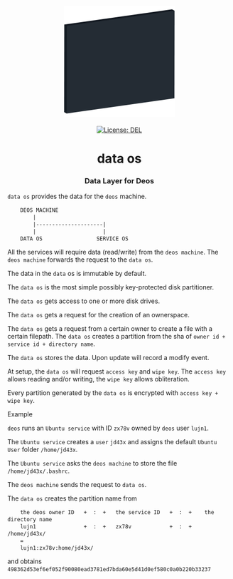 <p align="center">
    <a target="_blank" href="https://deos.plurid.com">
        <img src="https://raw.githubusercontent.com/plurid/deos/master/about/identity/deos-logo.png" height="250px">
    </a>
    <br />
    <br />
    <a target="_blank" href="https://github.com/plurid/deos/blob/master/LICENSE">
        <img src="https://img.shields.io/badge/license-DEL-blue.svg?colorB=1380C3&style=for-the-badge" alt="License: DEL">
    </a>
</p>



<h1 align="center">
    data os
</h1>


<h3 align="center">
    Data Layer for Deos
</h3>



`data os` provides the data for the `deos` machine.

```
    DEOS MACHINE
        |
        |---------------------|
        |                     |
    DATA OS                 SERVICE OS
```

All the services will require data (read/write) from the `deos machine`. The `deos machine` forwards the request to the `data os`.

The data in the `data` os is immutable by default.

The `data os` is the most simple possibly key-protected disk partitioner.

The `data os` gets access to one or more disk drives.

The `data os` gets a request for the creation of an ownerspace.

The `data os` gets a request from a certain owner to create a file with a certain filepath. The `data os` creates a partition from the sha of `owner id + service id + directory name`.

The `data os` stores the data. Upon update will record a modify event.

At setup, the `data os` will request `access key` and `wipe key`. The `access key` allows reading and/or writing, the `wipe key` allows obliteration.

Every partition generated by the `data os` is encrypted with `access key + wipe key`.


Example

`deos` runs an `Ubuntu service` with ID `zx78v` owned by `deos` user `lujn1`.

The `Ubuntu service` creates a `user` `jd43x` and assigns the default `Ubuntu User` folder `/home/jd43x`.

The `Ubuntu service` asks the `deos machine` to store the file `/home/jd43x/.bashrc`.

The `deos machine` sends the request to `data os`.

The `data os` creates the partition name from

```
    the deos owner ID   +  :  +   the service ID   +  :  +    the directory name
    lujn1               +  :  +   zx78v            +  :  +    /home/jd43x/
    =
    lujn1:zx78v:home/jd43x/
```

and obtains `498362d53ef6ef052f90080ead3781ed7bda60e5d41d0ef580c0a0b220b33237`
